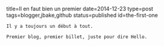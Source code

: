 title=Il en faut bien un premier
date=2014-12-23
type=post
tags=blogger,jbake,github
status=published
id=the-first-one
~~~~~~
Il y a toujours un début à tout.

Premier blog, premier billet, juste pour dire Hello.